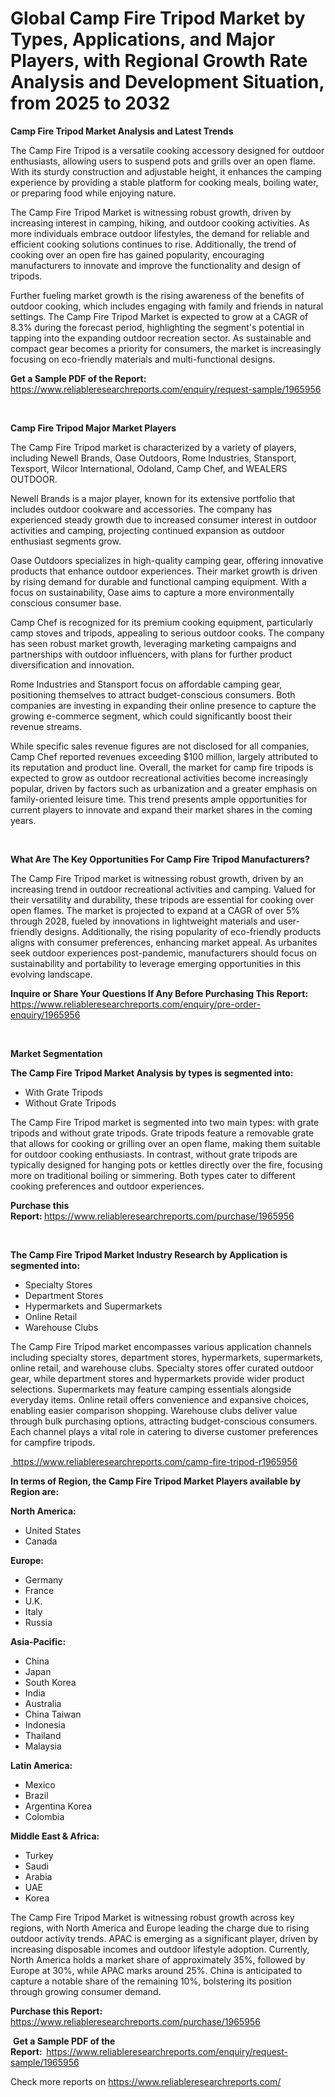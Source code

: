 <p><h1>Global Camp Fire Tripod Market by Types, Applications, and Major Players, with Regional Growth Rate Analysis and Development Situation, from 2025 to 2032</h1></p><p><strong>Camp Fire Tripod Market Analysis and Latest Trends</strong></p>
<p><p>The Camp Fire Tripod is a versatile cooking accessory designed for outdoor enthusiasts, allowing users to suspend pots and grills over an open flame. With its sturdy construction and adjustable height, it enhances the camping experience by providing a stable platform for cooking meals, boiling water, or preparing food while enjoying nature. </p><p>The Camp Fire Tripod Market is witnessing robust growth, driven by increasing interest in camping, hiking, and outdoor cooking activities. As more individuals embrace outdoor lifestyles, the demand for reliable and efficient cooking solutions continues to rise. Additionally, the trend of cooking over an open fire has gained popularity, encouraging manufacturers to innovate and improve the functionality and design of tripods. </p><p>Further fueling market growth is the rising awareness of the benefits of outdoor cooking, which includes engaging with family and friends in natural settings. The Camp Fire Tripod Market is expected to grow at a CAGR of 8.3% during the forecast period, highlighting the segment's potential in tapping into the expanding outdoor recreation sector. As sustainable and compact gear becomes a priority for consumers, the market is increasingly focusing on eco-friendly materials and multi-functional designs.</p></p>
<p><strong>Get a Sample PDF of the Report:&nbsp;</strong> <a href="https://www.reliableresearchreports.com/enquiry/request-sample/1965956?utm_campaign=2009&utm_medium=2&utm_source=Github&utm_content=ia&utm_term=08022025&utm_id=camp-fire-tripod">https://www.reliableresearchreports.com/enquiry/request-sample/1965956</a></p>
<p>&nbsp;</p>
<p><strong>Camp Fire Tripod Major Market Players</strong></p>
<p><p>The Camp Fire Tripod market is characterized by a variety of players, including Newell Brands, Oase Outdoors, Rome Industries, Stansport, Texsport, Wilcor International, Odoland, Camp Chef, and WEALERS OUTDOOR. </p><p>Newell Brands is a major player, known for its extensive portfolio that includes outdoor cookware and accessories. The company has experienced steady growth due to increased consumer interest in outdoor activities and camping, projecting continued expansion as outdoor enthusiast segments grow.</p><p>Oase Outdoors specializes in high-quality camping gear, offering innovative products that enhance outdoor experiences. Their market growth is driven by rising demand for durable and functional camping equipment. With a focus on sustainability, Oase aims to capture a more environmentally conscious consumer base.</p><p>Camp Chef is recognized for its premium cooking equipment, particularly camp stoves and tripods, appealing to serious outdoor cooks. The company has seen robust market growth, leveraging marketing campaigns and partnerships with outdoor influencers, with plans for further product diversification and innovation.</p><p>Rome Industries and Stansport focus on affordable camping gear, positioning themselves to attract budget-conscious consumers. Both companies are investing in expanding their online presence to capture the growing e-commerce segment, which could significantly boost their revenue streams.</p><p>While specific sales revenue figures are not disclosed for all companies, Camp Chef reported revenues exceeding $100 million, largely attributed to its reputation and product line. Overall, the market for camp fire tripods is expected to grow as outdoor recreational activities become increasingly popular, driven by factors such as urbanization and a greater emphasis on family-oriented leisure time. This trend presents ample opportunities for current players to innovate and expand their market shares in the coming years.</p></p>
<p>&nbsp;</p>
<p><strong>What Are The Key Opportunities For Camp Fire Tripod Manufacturers?</strong></p>
<p><p>The Camp Fire Tripod market is witnessing robust growth, driven by an increasing trend in outdoor recreational activities and camping. Valued for their versatility and durability, these tripods are essential for cooking over open flames. The market is projected to expand at a CAGR of over 5% through 2028, fueled by innovations in lightweight materials and user-friendly designs. Additionally, the rising popularity of eco-friendly products aligns with consumer preferences, enhancing market appeal. As urbanites seek outdoor experiences post-pandemic, manufacturers should focus on sustainability and portability to leverage emerging opportunities in this evolving landscape.</p></p>
<p><strong>Inquire or Share Your Questions If Any Before Purchasing This Report:</strong> <a href="https://www.reliableresearchreports.com/enquiry/pre-order-enquiry/1965956?utm_campaign=2009&utm_medium=2&utm_source=Github&utm_content=ia&utm_term=08022025&utm_id=camp-fire-tripod">https://www.reliableresearchreports.com/enquiry/pre-order-enquiry/1965956</a></p>
<p>&nbsp;</p>
<p><strong>Market Segmentation</strong></p>
<p><strong>The Camp Fire Tripod Market Analysis by types is segmented into:</strong></p>
<p><ul><li>With Grate Tripods</li><li>Without Grate Tripods</li></ul></p>
<p><p>The Camp Fire Tripod market is segmented into two main types: with grate tripods and without grate tripods. Grate tripods feature a removable grate that allows for cooking or grilling over an open flame, making them suitable for outdoor cooking enthusiasts. In contrast, without grate tripods are typically designed for hanging pots or kettles directly over the fire, focusing more on traditional boiling or simmering. Both types cater to different cooking preferences and outdoor experiences.</p></p>
<p><strong>Purchase this Report:&nbsp;</strong><a href="https://www.reliableresearchreports.com/purchase/1965956?utm_campaign=2009&utm_medium=2&utm_source=Github&utm_content=ia&utm_term=08022025&utm_id=camp-fire-tripod">https://www.reliableresearchreports.com/purchase/1965956</a></p>
<p>&nbsp;</p>
<p><strong>The Camp Fire Tripod Market Industry Research by Application is segmented into:</strong></p>
<p><ul><li>Specialty Stores</li><li>Department Stores</li><li>Hypermarkets and Supermarkets</li><li>Online Retail</li><li>Warehouse Clubs</li></ul></p>
<p><p>The Camp Fire Tripod market encompasses various application channels including specialty stores, department stores, hypermarkets, supermarkets, online retail, and warehouse clubs. Specialty stores offer curated outdoor gear, while department stores and hypermarkets provide wider product selections. Supermarkets may feature camping essentials alongside everyday items. Online retail offers convenience and expansive choices, enabling easier comparison shopping. Warehouse clubs deliver value through bulk purchasing options, attracting budget-conscious consumers. Each channel plays a vital role in catering to diverse customer preferences for campfire tripods.</p></p>
<p><a href="https://www.reliableresearchreports.com/camp-fire-tripod-r1965956?utm_campaign=2009&utm_medium=2&utm_source=Github&utm_content=ia&utm_term=08022025&utm_id=camp-fire-tripod">&nbsp;https://www.reliableresearchreports.com/camp-fire-tripod-r1965956</a></p>
<p><strong>In terms of Region, the Camp Fire Tripod Market Players available by Region are:</strong></p>
<p>
    <p> <strong> North America: </strong>
        <ul>
            <li>United States</li>
            <li>Canada</li>
        </ul>
        </p> 
    <p> <strong> Europe: </strong>
        <ul>
            <li>Germany</li>
            <li>France</li>
            <li>U.K.</li>
            <li>Italy</li>
            <li>Russia</li>
        </ul>
        </p> 
    <p> <strong> Asia-Pacific: </strong>
        <ul>
            <li>China</li>
            <li>Japan</li>
            <li>South Korea</li>
            <li>India</li>
            <li>Australia</li>
            <li>China Taiwan</li>
            <li>Indonesia</li>
            <li>Thailand</li>
            <li>Malaysia</li>
        </ul>
        </p> 
    <p> <strong> Latin America: </strong>
        <ul>
            <li>Mexico</li>
            <li>Brazil</li>
            <li>Argentina Korea</li>
            <li>Colombia</li>
        </ul>
        </p> 
    <p> <strong> Middle East & Africa: </strong>
        <ul>
            <li>Turkey</li>
            <li>Saudi</li>
            <li>Arabia</li>
            <li>UAE</li>
            <li>Korea</li>
        </ul>
    </p>
    </p>
<p><p>The Camp Fire Tripod Market is witnessing robust growth across key regions, with North America and Europe leading the charge due to rising outdoor activity trends. APAC is emerging as a significant player, driven by increasing disposable incomes and outdoor lifestyle adoption. Currently, North America holds a market share of approximately 35%, followed by Europe at 30%, while APAC marks around 25%. China is anticipated to capture a notable share of the remaining 10%, bolstering its position through growing consumer demand.</p></p>
<p><strong>Purchase this Report: </strong><a href="https://www.reliableresearchreports.com/purchase/1965956?utm_campaign=2009&utm_medium=2&utm_source=Github&utm_content=ia&utm_term=08022025&utm_id=camp-fire-tripod">https://www.reliableresearchreports.com/purchase/1965956</a></p>
<p>&nbsp;<strong>Get a Sample PDF of the Report:&nbsp;&nbsp;</strong><a href="https://www.reliableresearchreports.com/enquiry/request-sample/1965956?utm_campaign=2009&utm_medium=2&utm_source=Github&utm_content=ia&utm_term=08022025&utm_id=camp-fire-tripod">https://www.reliableresearchreports.com/enquiry/request-sample/1965956</a></p>
<p><strong></strong></p>
<p>Check more reports on <a href="https://www.reliableresearchreports.com/?utm_campaign=2009&utm_medium=2&utm_source=Github&utm_content=ia&utm_term=08022025&utm_id=camp-fire-tripod">https://www.reliableresearchreports.com/</a></p>